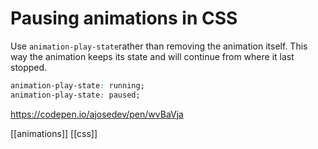 # Pausing animations in CSS

Use `animation-play-state`rather than removing the animation itself. This way the animation keeps its state and will continue from where it last stopped.

```css
animation-play-state: running;
animation-play-state: paused;
```

https://codepen.io/ajosedev/pen/wvBaVja

[[animations]]
[[css]]
